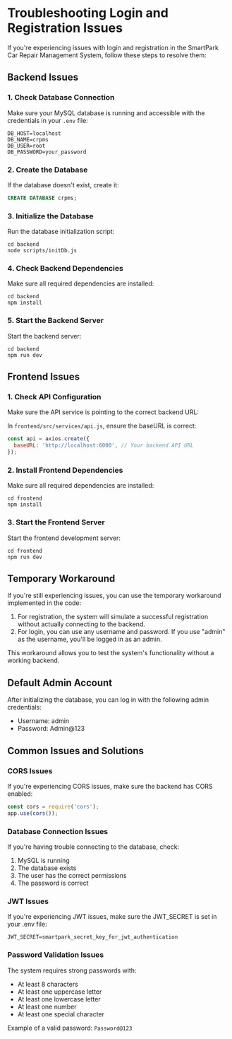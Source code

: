 # Troubleshooting Login and Registration Issues

If you're experiencing issues with login and registration in the SmartPark Car Repair Management System, follow these steps to resolve them:

## Backend Issues

### 1. Check Database Connection

Make sure your MySQL database is running and accessible with the credentials in your `.env` file:

```
DB_HOST=localhost
DB_NAME=crpms
DB_USER=root
DB_PASSWORD=your_password
```

### 2. Create the Database

If the database doesn't exist, create it:

```sql
CREATE DATABASE crpms;
```

### 3. Initialize the Database

Run the database initialization script:

```
cd backend
node scripts/initDb.js
```

### 4. Check Backend Dependencies

Make sure all required dependencies are installed:

```
cd backend
npm install
```

### 5. Start the Backend Server

Start the backend server:

```
cd backend
npm run dev
```

## Frontend Issues

### 1. Check API Configuration

Make sure the API service is pointing to the correct backend URL:

In `frontend/src/services/api.js`, ensure the baseURL is correct:

```javascript
const api = axios.create({
  baseURL: 'http://localhost:6000', // Your backend API URL
});
```

### 2. Install Frontend Dependencies

Make sure all required dependencies are installed:

```
cd frontend
npm install
```

### 3. Start the Frontend Server

Start the frontend development server:

```
cd frontend
npm run dev
```

## Temporary Workaround

If you're still experiencing issues, you can use the temporary workaround implemented in the code:

1. For registration, the system will simulate a successful registration without actually connecting to the backend.
2. For login, you can use any username and password. If you use "admin" as the username, you'll be logged in as an admin.

This workaround allows you to test the system's functionality without a working backend.

## Default Admin Account

After initializing the database, you can log in with the following admin credentials:

- Username: admin
- Password: Admin@123

## Common Issues and Solutions

### CORS Issues

If you're experiencing CORS issues, make sure the backend has CORS enabled:

```javascript
const cors = require('cors');
app.use(cors());
```

### Database Connection Issues

If you're having trouble connecting to the database, check:

1. MySQL is running
2. The database exists
3. The user has the correct permissions
4. The password is correct

### JWT Issues

If you're experiencing JWT issues, make sure the JWT_SECRET is set in your .env file:

```
JWT_SECRET=smartpark_secret_key_for_jwt_authentication
```

### Password Validation Issues

The system requires strong passwords with:
- At least 8 characters
- At least one uppercase letter
- At least one lowercase letter
- At least one number
- At least one special character

Example of a valid password: `Password@123`
